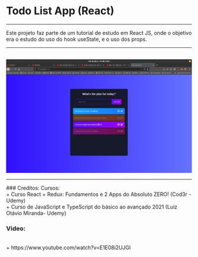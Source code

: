 # Todo List App (React)
<hr />
Este projeto faz parte de um tutorial de estudo em React JS, onde o objetivo era o estudo do uso do hook useState, e 
o uso dos props.
<br />
<hr />
<br />

<img src="https://github.com/wlosantos/react_todoList/blob/master/public/TodoList_app.png" alt='todoList_app'>

<br />
<hr />
### Creditos:
Cursos: 
<br />
+ Curso React + Redux: Fundamentos e 2 Apps do Absoluto ZERO! (Cod3r - Udemy)
<br />
+ Curso de JavaScript e TypeScript do básico ao avançado 2021 (Luiz Otávio Miranda- Udemy)

### Video:
<br />
+ https://www.youtube.com/watch?v=E1E08i2UJGI
